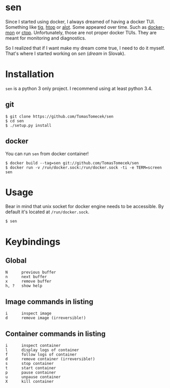 # sen

Since I started using docker, I always dreamed of having a docker TUI. Something like [tig](https://github.com/jonas/tig), [htop](http://hisham.hm/htop/) or [alot](https://github.com/pazz/alot). Some appeared over time. Such as [docker-mon](https://github.com/icecrime/docker-mon) or [ctop](https://github.com/yadutaf/ctop). Unfortunately, those are not proper docker TUIs. They are meant for monitoring and diagnostics.

So I realized that if I want make my dream come true, I need to do it myself. That's where I started working on *sen* (*dream* in Slovak).

# Installation

`sen` is a python 3 only project. I recommend using at least python 3.4.

## git

```
$ git clone https://github.com/TomasTomecek/sen
$ cd sen
$ ./setup.py install
```

## docker

You can run `sen` from docker container!

```
$ docker build --tag=sen git://github.com/TomasTomecek/sen
$ docker run -v /run/docker.sock:/run/docker.sock -ti -e TERM=screen sen
```

# Usage

Bear in mind that unix socket for docker engine needs to be accessible. By default it's located at `/run/docker.sock`.

```
$ sen
```

# Keybindings

## Global

```
N      previous buffer
n      next buffer
x      remove buffer
h, ?   show help
```

## Image commands in listing

```
i      inspect image
d      remove image (irreversible!)
```

## Container commands in listing

```
i      inspect container
l      display logs of container
f      follow logs of container
d      remove container (irreversible!)
s      stop container
t      start container
p      pause container
u      unpause container
X      kill container
```
